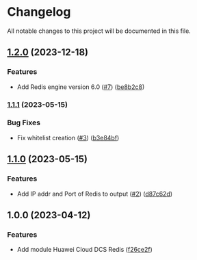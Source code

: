 # Changelog

All notable changes to this project will be documented in this file.

## [1.2.0](https://github.com/cloud-labs-infra/terraform-huaweicloud-dcs-redis/compare/v1.1.1...v1.2.0) (2023-12-18)


### Features

* Add Redis engine version 6.0 ([#7](https://github.com/cloud-labs-infra/terraform-huaweicloud-dcs-redis/issues/7)) ([be8b2c8](https://github.com/cloud-labs-infra/terraform-huaweicloud-dcs-redis/commit/be8b2c84769660b721993e5042524cb63332f951))

### [1.1.1](https://github.com/cloud-labs-infra/terraform-huaweicloud-dcs-redis/compare/v1.1.0...v1.1.1) (2023-05-15)


### Bug Fixes

* Fix whitelist creation ([#3](https://github.com/cloud-labs-infra/terraform-huaweicloud-dcs-redis/issues/3)) ([b3e84bf](https://github.com/cloud-labs-infra/terraform-huaweicloud-dcs-redis/commit/b3e84bf03e39e50cd12a4d2c67bea79c27c162e1))

## [1.1.0](https://github.com/cloud-labs-infra/terraform-huaweicloud-dcs-redis/compare/v1.0.0...v1.1.0) (2023-05-15)


### Features

* Add IP addr and Port of Redis to output ([#2](https://github.com/cloud-labs-infra/terraform-huaweicloud-dcs-redis/issues/2)) ([d87c62d](https://github.com/cloud-labs-infra/terraform-huaweicloud-dcs-redis/commit/d87c62da944c2b0d8e22cd496fb42d158e616143))

## 1.0.0 (2023-04-12)


### Features

* Add module Huawei Cloud DCS Redis ([f26ce2f](https://github.com/cloud-labs-infra/terraform-huaweicloud-dcs-redis/commit/f26ce2f2f0da4ba94ff2cf8a10164677bc26ee39))
